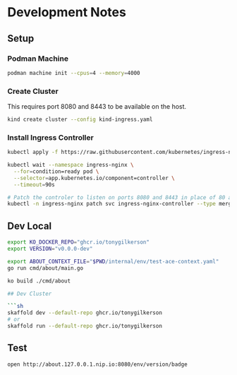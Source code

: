 # Development Notes

## Setup

### Podman Machine

```sh
podman machine init --cpus=4 --memory=4000
```

### Create Cluster

This requires port 8080 and 8443 to be available on the host.

```sh
kind create cluster --config kind-ingress.yaml
```

### Install Ingress Controller

```sh
kubectl apply -f https://raw.githubusercontent.com/kubernetes/ingress-nginx/main/deploy/static/provider/kind/deploy.yaml

kubectl wait --namespace ingress-nginx \
  --for=condition=ready pod \
  --selector=app.kubernetes.io/component=controller \
  --timeout=90s

# Patch the controler to listen on ports 8080 and 8443 in place of 80 and 443
kubectl -n ingress-nginx patch svc ingress-nginx-controller --type merge --patch-file nginx-patch.yaml
```

## Dev Local

```sh
export KO_DOCKER_REPO="ghcr.io/tonygilkerson"
export VERSION="v0.0.0-dev"

export ABOUT_CONTEXT_FILE="$PWD/internal/env/test-ace-context.yaml"
go run cmd/about/main.go

ko build ./cmd/about

## Dev Cluster

```sh
skaffold dev --default-repo ghcr.io/tonygilkerson 
# or
skaffold run --default-repo ghcr.io/tonygilkerson 
```

## Test

```sh
open http://about.127.0.0.1.nip.io:8080/env/version/badge
```
